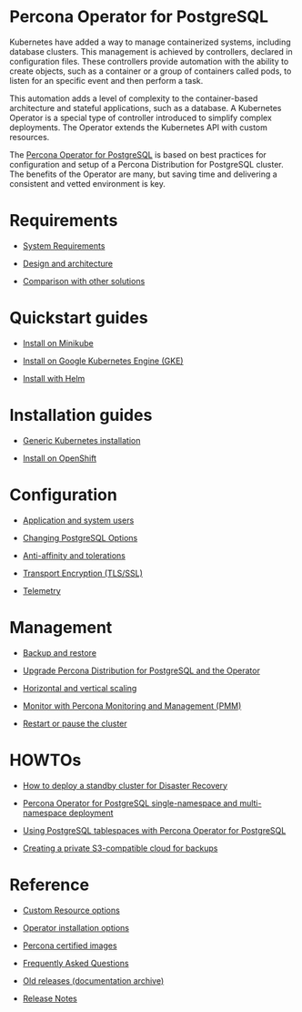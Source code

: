 # Percona Operator for PostgreSQL

Kubernetes have added a way to manage containerized systems, including database
clusters. This management is achieved by controllers, declared in configuration
files. These controllers provide automation with the ability to create objects,
such as a container or a group of containers called pods, to listen for an
specific event and then perform a task.

This automation adds a level of complexity to the container-based architecture
and stateful applications, such as a database. A Kubernetes Operator is a
special type of controller introduced to simplify complex deployments. The
Operator extends the Kubernetes API with custom resources.

The [Percona Operator for PostgreSQL](https://github.com/percona/percona-postgresql-operator) is based on best practices for configuration and
setup of a Percona Distribution for PostgreSQL cluster. The benefits of the
Operator are many, but saving time and delivering a consistent and vetted
environment is key.

# Requirements

* [System Requirements](System-Requirements.md)

* [Design and architecture](architecture.md)

* [Comparison with other solutions](compare.md)

# Quickstart guides

* [Install on Minikube](minikube.md)

* [Install on Google Kubernetes Engine (GKE)](gke.md)

* [Install with Helm](helm.md)

# Installation guides

* [Generic Kubernetes installation](kubernetes.md)

* [Install on OpenShift](openshift.md)

# Configuration

* [Application and system users](users.md)

* [Changing PostgreSQL Options](options.md)

* [Anti-affinity and tolerations](constraints.md)

* [Transport Encryption (TLS/SSL)](TLS.md)

* [Telemetry](telemetry.md)

# Management

* [Backup and restore](backups.md)

* [Upgrade Percona Distribution for PostgreSQL and the Operator](update.md)

* [Horizontal and vertical scaling](scaling.md)

* [Monitor with Percona Monitoring and Management (PMM)](monitoring.md)

* [Restart or pause the cluster](pause.md)

# HOWTOs

* [How to deploy a standby cluster for Disaster Recovery](standby.md)

* [Percona Operator for PostgreSQL single-namespace and multi-namespace deployment](cluster-wide.md)

* [Using PostgreSQL tablespaces with Percona Operator for PostgreSQL](tablespace.md)

* [Creating a private S3-compatible cloud for backups](private.md)

# Reference

* [Custom Resource options](operator.md)

* [Operator installation options](installation-options.md)

* [Percona certified images](images.md)

* [Frequently Asked Questions](faq.md)

* [Old releases (documentation archive)](https://docs.percona.com/legacy-documentation/)

* [Release Notes](ReleaseNotes/index.md)
